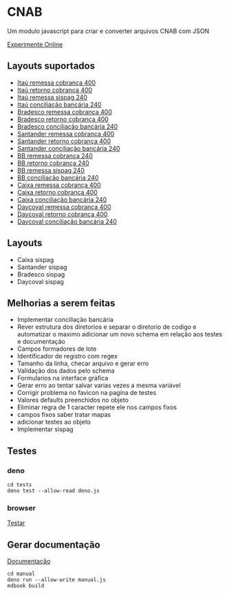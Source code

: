 # CNAB
Um modulo javascript para criar e converter arquivos CNAB com JSON 

[Experimente Online](https://marcodpt.github.io/cnab/)

## Layouts suportados
 - [Itaú remessa cobrança 400](https://download.itau.com.br/bankline/layout_cobranca_400bytes_cnab_itau_mensagem.pdf)
 - [Itaú retorno cobrança 400](https://download.itau.com.br/bankline/layout_cobranca_400bytes_cnab_itau_mensagem.pdf)
 - [Itaú remessa sispag 240](https://download.itau.com.br/bankline/sispag_cnab.pdf)
 - [Itaú conciliação bancária 240](https://download.itau.com.br/bankline/conciliacao_bancaria_%20240.pdf)
 - [Bradesco remessa cobrança 400](https://banco.bradesco/assets/pessoajuridica/pdf/4008-524-0121-layout-cobranca-versao-portugues.pdf)
 - [Bradesco retorno cobrança 400](https://banco.bradesco/assets/pessoajuridica/pdf/4008-524-0121-layout-cobranca-versao-portugues.pdf)
 - [Bradesco conciliação bancária 240](https://banco.bradesco/assets/pessoajuridica/pdf/solucoes-integradas/outros/layout-de-arquivo/conciliacao_bancaria_240_posicoes_v_5.pdf)
 - [Santander remessa cobrança 400](http://suporte.basesoft.com.br/Download/Updates/Layout_CNAB_400_posicoes_Ver20_Out2009.pdf)
 - [Santander retorno cobrança 400](http://suporte.basesoft.com.br/Download/Updates/Layout_CNAB_400_posicoes_Ver20_Out2009.pdf)
 - [Santander conciliação bancária 240](https://www.bb.com.br/docs/pub/emp/empl/dwn/Doc3526SegtoE.pdf)
 - [BB remessa cobrança 240](https://www.bb.com.br/docs/pub/emp/empl/dwn/CNAB240SegPQRSTY.pdf)
 - [BB retorno cobrança 240](https://www.bb.com.br/docs/pub/emp/empl/dwn/CNAB240SegPQRSTY.pdf)
 - [BB remessa sispag 240](https://www.bb.com.br/docs/portal/disem/PgtVer03BB.pdf?pk_vid=f0d809ef68fd163c16692020076af852)
 - [BB conciliação bancária 240](https://www.bb.com.br/docs/pub/emp/empl/dwn/Doc3526SegtoE.pdf)
 - [Caixa remessa cobrança 400](https://www.caixa.gov.br/Downloads/cobranca-caixa/Manual_de_Leiaute_de_Arquivo_Eletronico_CNAB_400.pdf)
 - [Caixa retorno cobrança 400](https://www.caixa.gov.br/Downloads/cobranca-caixa/Manual_de_Leiaute_de_Arquivo_Eletronico_CNAB_400.pdf)
 - [Caixa conciliação bancária 240](https://www.caixa.gov.br/Downloads/extrato-eletronico-conciliacao-bancaria/Manual_de_Leiaute_CNAB_240_Extrato_Eletronico_Para_Conciliacao_Bancaria.pdf)
 - [Daycoval remessa cobrança 400](https://www.bib.com.br/Download.aspx?Arquivo=uSSnjvYUyTt0wTSkhJ2HtQ==&usg=AOvVaw2eT39jsaJdSwCPHZBc5fYb)
 - [Daycoval retorno cobrança 400](https://www.bib.com.br/Download.aspx?Arquivo=uSSnjvYUyTt0wTSkhJ2HtQ==&usg=AOvVaw2eT39jsaJdSwCPHZBc5fYb)
 - [Daycoval conciliação bancária 240](https://www.bb.com.br/docs/pub/emp/empl/dwn/Doc3526SegtoE.pdf)

## Layouts
 - Caixa sispag
 - Santander sispag 
 - Bradesco sispag
 - Daycoval sispag

## Melhorias a serem feitas
 - Implementar conciliação bancária
 - Rever estrutura dos diretorios e separar o diretorio de codigo e automatizar o maximo adicionar um novo schema em relação aos testes e documentação
 - Campos formadores de lote
 - Identificador de registro com regex
 - Tamanho da linha, checar arquivo e gerar erro
 - Validação dos dados pelo schema
 - Formularios na interface gráfica
 - Gerar erro ao tentar salvar varias vezes a mesma variável
 - Corrigir problema no favicon na pagina de testes
 - Valores defaults preenchidos no objeto
 - Eliminar regra de 1 caracter repete ele nos campos fixos
 - campos fixos saber tratar mapas
 - adicionar testes ao objeto
 - Implementar sispag

## Testes
### deno
```
cd tests
deno test --allow-read deno.js
```

### browser
[Testar](https://marcodpt.github.io/cnab/tests/)

## Gerar documentação
[Documentação](https://marcodpt.github.io/cnab/docs/)

```
cd manual
deno run --allow-write manual.js
mdbook build
```
